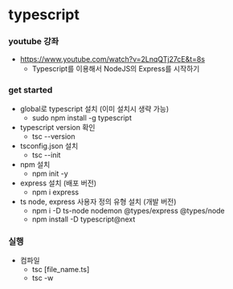 # typescript

### youtube 강좌

-   https://www.youtube.com/watch?v=2LnqQTj27cE&t=8s
    -   Typescript를 이용해서 NodeJS의 Express를 시작하기

### get started

-   global로 typescript 설치 (이미 설치시 생략 가능)
    -   sudo npm install -g typescript
-   typescript version 확인
    -   tsc --version
-   tsconfig.json 설치
    -   tsc --init
-   npm 설치
    -   npm init -y
-   express 설치 (배포 버전)
    -   npm i express
-   ts node, express 사용자 정의 유형 설치 (개발 버전)
    -   npm i -D ts-node nodemon @types/express @types/node
    -   npm install -D typescript@next

### 실행

-   컴파일
    -   tsc [file_name.ts]
    -   tsc -w
